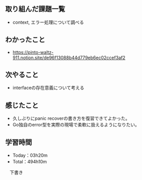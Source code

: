 ## 取り組んだ課題一覧
- context, エラー処理について調べる
 
## わかったこと
- https://pinto-waltz-911.notion.site/de96f13088b44d779eb6ec02ccef3af2

## 次やること
- interfaceの存在意義について考える

## 感じたこと
- 久しぶりにpanic recoverの書き方を復習できてよかった。
- Go独自のerror型を実際の現場で柔軟に扱えるようになりたい。

## 学習時間
- Today：03h20m
- Total：494h10m

　下書き
